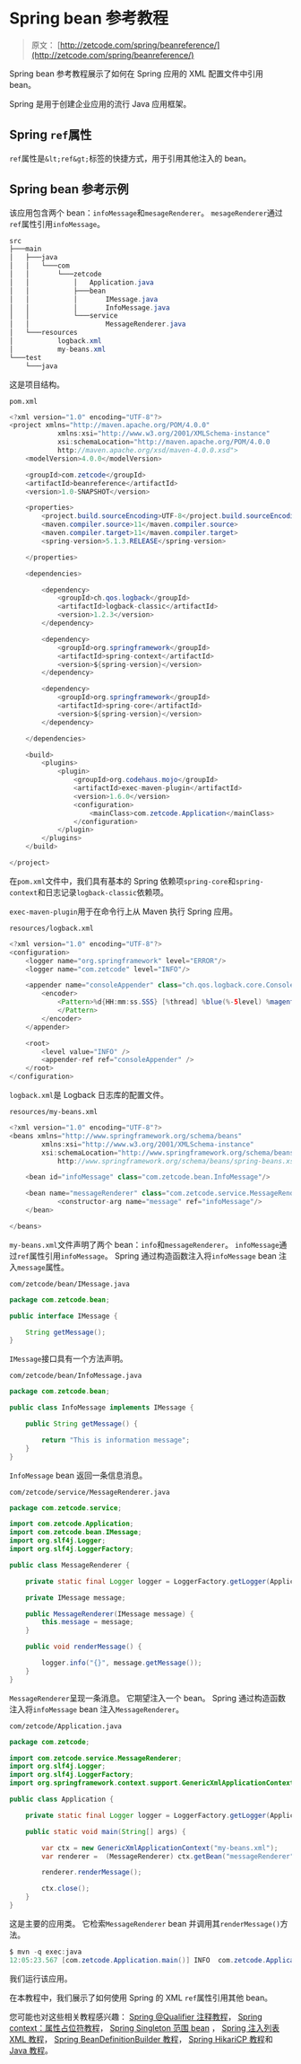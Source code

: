 # Spring bean 参考教程

> 原文： [http://zetcode.com/spring/beanreference/](http://zetcode.com/spring/beanreference/)

Spring bean 参考教程展示了如何在 Spring 应用的 XML 配置文件中引用 bean。

Spring 是用于创建企业应用的流行 Java 应用框架。

## Spring `ref`属性

`ref`属性是`&lt;ref&gt;`标签的快捷方式，用于引用其他注入的 bean。

## Spring bean 参考示例

该应用包含两个 bean：`infoMessage`和`mesageRenderer`。 `mesageRenderer`通过`ref`属性引用`infoMessage`。

```java
src
├───main
│   ├───java
│   │   └───com
│   │       └───zetcode
│   │           │   Application.java
│   │           ├───bean
│   │           │       IMessage.java
│   │           │       InfoMessage.java
│   │           └───service
│   │                   MessageRenderer.java
│   └───resources
│           logback.xml
│           my-beans.xml
└───test
    └───java

```

这是项目结构。

`pom.xml`

```java
<?xml version="1.0" encoding="UTF-8"?>
<project xmlns="http://maven.apache.org/POM/4.0.0"
            xmlns:xsi="http://www.w3.org/2001/XMLSchema-instance"
            xsi:schemaLocation="http://maven.apache.org/POM/4.0.0
            http://maven.apache.org/xsd/maven-4.0.0.xsd">
    <modelVersion>4.0.0</modelVersion>

    <groupId>com.zetcode</groupId>
    <artifactId>beanreference</artifactId>
    <version>1.0-SNAPSHOT</version>

    <properties>
        <project.build.sourceEncoding>UTF-8</project.build.sourceEncoding>
        <maven.compiler.source>11</maven.compiler.source>
        <maven.compiler.target>11</maven.compiler.target>
        <spring-version>5.1.3.RELEASE</spring-version>

    </properties>

    <dependencies>

        <dependency>
            <groupId>ch.qos.logback</groupId>
            <artifactId>logback-classic</artifactId>
            <version>1.2.3</version>
        </dependency>

        <dependency>
            <groupId>org.springframework</groupId>
            <artifactId>spring-context</artifactId>
            <version>${spring-version}</version>
        </dependency>

        <dependency>
            <groupId>org.springframework</groupId>
            <artifactId>spring-core</artifactId>
            <version>${spring-version}</version>
        </dependency>

    </dependencies>

    <build>
        <plugins>
            <plugin>
                <groupId>org.codehaus.mojo</groupId>
                <artifactId>exec-maven-plugin</artifactId>
                <version>1.6.0</version>
                <configuration>
                    <mainClass>com.zetcode.Application</mainClass>
                </configuration>
            </plugin>
        </plugins>
    </build>

</project>

```

在`pom.xml`文件中，我们具有基本的 Spring 依赖项`spring-core`和`spring-context`和日志记录`logback-classic`依赖项。

`exec-maven-plugin`用于在命令行上从 Maven 执行 Spring 应用。

`resources/logback.xml`

```java
<?xml version="1.0" encoding="UTF-8"?>
<configuration>
    <logger name="org.springframework" level="ERROR"/>
    <logger name="com.zetcode" level="INFO"/>

    <appender name="consoleAppender" class="ch.qos.logback.core.ConsoleAppender">
        <encoder>
            <Pattern>%d{HH:mm:ss.SSS} [%thread] %blue(%-5level) %magenta(%logger{36}) - %msg %n
            </Pattern>
        </encoder>
    </appender>

    <root>
        <level value="INFO" />
        <appender-ref ref="consoleAppender" />
    </root>
</configuration>

```

`logback.xml`是 Logback 日志库的配置文件。

`resources/my-beans.xml`

```java
<?xml version="1.0" encoding="UTF-8"?>
<beans xmlns="http://www.springframework.org/schema/beans"
        xmlns:xsi="http://www.w3.org/2001/XMLSchema-instance"
        xsi:schemaLocation="http://www.springframework.org/schema/beans
            http://www.springframework.org/schema/beans/spring-beans.xsd">

    <bean id="infoMessage" class="com.zetcode.bean.InfoMessage"/>

    <bean name="messageRenderer" class="com.zetcode.service.MessageRenderer">
            <constructor-arg name="message" ref="infoMessage"/>
    </bean>

</beans>

```

`my-beans.xml`文件声明了两个 bean：`info`和`messageRenderer`。 `infoMessage`通过`ref`属性引用`infoMessage`。 Spring 通过构造函数注入将`infoMessage` bean 注入`message`属性。

`com/zetcode/bean/IMessage.java`

```java
package com.zetcode.bean;

public interface IMessage {

    String getMessage();
}

```

`IMessage`接口具有一个方法声明。

`com/zetcode/bean/InfoMessage.java`

```java
package com.zetcode.bean;

public class InfoMessage implements IMessage {

    public String getMessage() {

        return "This is information message";
    }
}

```

`InfoMessage` bean 返回一条信息消息。

`com/zetcode/service/MessageRenderer.java`

```java
package com.zetcode.service;

import com.zetcode.Application;
import com.zetcode.bean.IMessage;
import org.slf4j.Logger;
import org.slf4j.LoggerFactory;

public class MessageRenderer {

    private static final Logger logger = LoggerFactory.getLogger(Application.class);

    private IMessage message;

    public MessageRenderer(IMessage message) {
        this.message = message;
    }

    public void renderMessage() {

        logger.info("{}", message.getMessage());
    }
}

```

`MessageRenderer`呈现一条消息。 它期望注入一个 bean。 Spring 通过构造函数注入将`infoMessage` bean 注入`MessageRenderer`。

`com/zetcode/Application.java`

```java
package com.zetcode;

import com.zetcode.service.MessageRenderer;
import org.slf4j.Logger;
import org.slf4j.LoggerFactory;
import org.springframework.context.support.GenericXmlApplicationContext;

public class Application {

    private static final Logger logger = LoggerFactory.getLogger(Application.class);

    public static void main(String[] args) {

        var ctx = new GenericXmlApplicationContext("my-beans.xml");
        var renderer =  (MessageRenderer) ctx.getBean("messageRenderer");

        renderer.renderMessage();

        ctx.close();
    }
}

```

这是主要的应用类。 它检索`MessageRenderer` bean 并调用其`renderMessage()`方法。

```java
$ mvn -q exec:java
12:05:23.567 [com.zetcode.Application.main()] INFO  com.zetcode.Application - This is information message

```

我们运行该应用。

在本教程中，我们展示了如何使用 Spring 的 XML `ref`属性引用其他 bean。

您可能也对这些相关教程感兴趣： [Spring @Qualifier 注释教程](/spring/qualifier/)， [Spring context：属性占位符教程](/spring/propertyplaceholder/)， [Spring Singleton 范围 bean](/spring/singletonscope/) ， [Spring 注入列表 XML 教程](/spring/injectlistxml/)， [Spring BeanDefinitionBuilder 教程](/spring/beandefinitionbuilder/)， [Spring HikariCP 教程](/articles/springhikaricp/)和 [Java 教程](/lang/java/)。